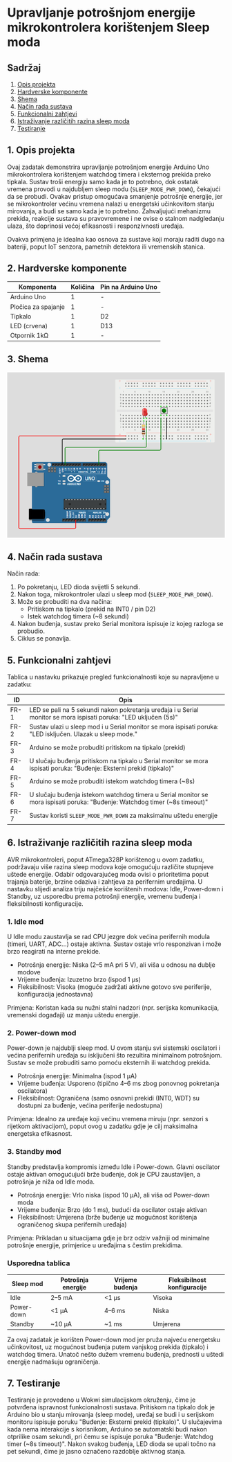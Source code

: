 # Upravljanje potrošnjom energije mikrokontrolera korištenjem Sleep moda

## Sadržaj

1. [Opis projekta](#opis-projekta)  
2. [Hardverske komponente](#hardverske-komponente)  
3. [Shema](#shema)  
4. [Način rada sustava](#nacin-rada-sustava)  
5. [Funkcionalni zahtjevi](#funkcionalni-zahtjevi)
6. [Istraživanje različitih razina sleep moda](#istrazivanje-razlicitih-razina-sleep-moda)
7. [Testiranje](#testiranje)  

## <a name="opis-projekta"></a>1. Opis projekta

Ovaj zadatak demonstrira upravljanje potrošnjom energije Arduino Uno mikrokontrolera korištenjem watchdog timera i eksternog prekida preko tipkala. Sustav troši energiju samo kada je to potrebno, dok ostatak vremena provodi u najdubljem sleep modu (`SLEEP_MODE_PWR_DOWN`), čekajući da se probudi. Ovakav pristup omogućava smanjenje potrošnje energije, jer se mikrokontroler većinu vremena nalazi u energetski učinkovitom stanju mirovanja, a budi se samo kada je to potrebno. Zahvaljujući mehanizmu prekida, reakcije sustava su pravovremene i ne ovise o stalnom nadgledanju ulaza, što doprinosi većoj efikasnosti i responzivnosti uređaja.

Ovakva primjena je idealna kao osnova za sustave koji moraju raditi dugo na bateriji, poput IoT senzora, pametnih detektora ili vremenskih stanica.

## <a name="hardverske-komponente"></a>2. Hardverske komponente

| Komponenta   | Količina | Pin na Arduino Uno |
|--------------|----------|--------------------|
| Arduino Uno  | 1        | -                  |
| Pločica za spajanje   | 1        | -                  |
| Tipkalo      | 1        | D2                 |
| LED (crvena) | 1        | D13                |
| Otpornik 1kΩ | 1        | -                  |

## <a name="shema"></a>3. Shema

![Shema](./Shema.png)

## <a name="nacin-rada-sustava"></a>4. Način rada sustava

Način rada:
1. Po pokretanju, LED dioda svijetli 5 sekundi.
2. Nakon toga, mikrokontroler ulazi u sleep mod (`SLEEP_MODE_PWR_DOWN`).
3. Može se probuditi na dva načina:
   - Pritiskom na tipkalo (prekid na INT0 / pin D2)
   - Istek watchdog timera (~8 sekundi)
4. Nakon buđenja, sustav preko Serial monitora ispisuje iz kojeg razloga se probudio.
5. Ciklus se ponavlja.

## <a name="funkcionalni-zahtjevi"></a>5. Funkcionalni zahtjevi

Tablica u nastavku prikazuje pregled funkcionalnosti koje su napravljene u zadatku:

| ID    | Opis |
|-------|------------------------------------------------------------|
| FR-1  | LED se pali na 5 sekundi nakon pokretanja uređaja i u Serial monitor se mora ispisati poruka: "LED uključen (5s)"       |
| FR-2  | Sustav ulazi u sleep mod i u Serial monitor se mora ispisati poruka: "LED isključen. Ulazak u sleep mode."                      |
| FR-3  | Arduino se može probuditi pritiskom na tipkalo (prekid)   |
| FR-4  | U slučaju buđenja pritiskom na tipkalo u Serial monitor se mora ispisati poruka: "Buđenje: Eksterni prekid (tipkalo)"   |
| FR-5  | Arduino se može probuditi istekom watchdog timera (~8s)     |
| FR-6  | U slučaju buđenja istekom watchdog timera u Serial monitor se mora ispisati poruka: "Buđenje: Watchdog timer (~8s timeout)"  |
| FR-7  | Sustav koristi `SLEEP_MODE_PWR_DOWN` za maksimalnu uštedu energije |

## <a name="istrazivanje-razlicitih-razina-sleep-moda"></a>6. Istraživanje različitih razina sleep moda

AVR mikrokontroleri, poput ATmega328P korištenog u ovom zadatku, podržavaju više razina sleep modova koje omogućuju različite stupnjeve uštede energije. Odabir odgovarajućeg moda ovisi o prioritetima poput trajanja baterije, brzine odaziva i zahtjeva za perifernim uređajima. U nastavku slijedi analiza triju najčešće korištenih modova: Idle, Power-down i Standby, uz usporedbu prema potrošnji energije, vremenu buđenja i fleksibilnosti konfiguracije.

### 1. Idle mod

U Idle modu zaustavlja se rad CPU jezgre dok većina perifernih modula (timeri, UART, ADC...) ostaje aktivna. Sustav ostaje vrlo responzivan i može brzo reagirati na interne prekide.

- Potrošnja energije: Niska (2–5 mA pri 5 V), ali viša u odnosu na dublje modove
- Vrijeme buđenja: Izuzetno brzo (ispod 1 µs)
- Fleksibilnost: Visoka (moguće zadržati aktivne gotovo sve periferije, konfiguracija jednostavna)

Primjena: Koristan kada su nužni stalni nadzori (npr. serijska komunikacija, vremenski događaji) uz manju uštedu energije.

### 2. Power-down mod

Power-down je najdublji sleep mod. U ovom stanju svi sistemski oscilatori i većina perifernih uređaja su isključeni što rezultira minimalnom potrošnjom. Sustav se može probuditi samo pomoću eksternih ili watchdog prekida.

- Potrošnja energije: Minimalna (ispod 1 µA)
- Vrijeme buđenja: Usporeno (tipično 4–6 ms zbog ponovnog pokretanja oscilatora)
- Fleksibilnost: Ograničena (samo osnovni prekidi (INT0, WDT) su dostupni za buđenje, većina periferije nedostupna)

Primjena: Idealno za uređaje koji većinu vremena miruju (npr. senzori s rijetkom aktivacijom), poput ovog u zadatku gdje je cilj maksimalna energetska efikasnost.

### 3. Standby mod

Standby predstavlja kompromis između Idle i Power-down. Glavni oscilator ostaje aktivan omogućujući brže buđenje, dok je CPU zaustavljen, a potrošnja je niža od Idle moda.

- Potrošnja energije: Vrlo niska (ispod 10 µA), ali viša od Power-down moda
- Vrijeme buđenja: Brzo (do 1 ms), budući da oscilator ostaje aktivan
- Fleksibilnost: Umjerena (brže buđenje uz mogućnost korištenja ograničenog skupa perifernih uređaja)

Primjena: Prikladan u situacijama gdje je brz odziv važniji od minimalne potrošnje energije, primjerice u uređajima s čestim prekidima.

### Usporedna tablica

| Sleep mod     | Potrošnja energije | Vrijeme buđenja | Fleksibilnost konfiguracije |
|---------------|--------------------|-----------------|-----------------------------|
| Idle          | 2–5 mA             | <1 µs           | Visoka                      |
| Power-down    | <1 µA              | 4–6 ms          | Niska                       |
| Standby       | ~10 µA             | ~1 ms           | Umjerena                    |

Za ovaj zadatak je korišten Power-down mod jer pruža najveću energetsku učinkovitost, uz mogućnost buđenja putem vanjskog prekida (tipkalo) i watchdog timera. Unatoč nešto dužem vremenu buđenja, prednosti u uštedi energije nadmašuju ograničenja.

## <a name="testiranje"></a>7. Testiranje

Testiranje je provedeno u Wokwi simulacijskom okruženju, čime je potvrđena ispravnost funkcionalnosti sustava. Pritiskom na tipkalo dok je Arduino bio u stanju mirovanja (sleep mode), uređaj se budi i u serijskom monitoru ispisuje poruku "Buđenje: Eksterni prekid (tipkalo)". U slučajevima kada nema interakcije s korisnikom, Arduino se automatski budi nakon otprilike osam sekundi, pri čemu se ispisuje poruka "Buđenje: Watchdog timer (~8s timeout)". Nakon svakog buđenja, LED dioda se upali točno na pet sekundi, čime je jasno označeno razdoblje aktivnog stanja.
